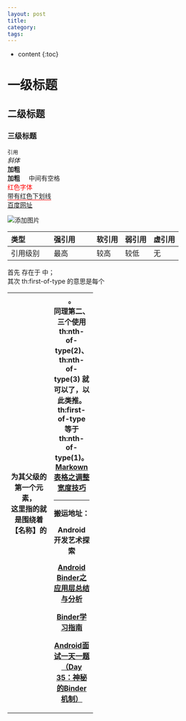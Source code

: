 ```yaml
---
layout: post
title:
category:
tags:
---
```

* content
{:toc}

# 一级标题
## 二级标题
### 三级标题

`引用`  
*斜体*  
**加粗**   
**加粗**&#160;&#160;&#160;&#160;  中间有空格   
<font color="#ff000" > 红色字体 </font>   
<span style="border-bottom:1px solid red;"> 带有红色下划线 </span>   
[百度网址](http://www.baidu.com)  

![添加图片](../../../../../article-detail/images/tcp_three_hand.png)


<style>
table th:first-of-type {
  width: 80px;
}
table th:nth-of-type(2) {
    width: 80px;
}
</style>

| 类型 | 强引用 | 软引用 | 弱引用 | 虚引用 |
|:----|:------|:------| :------|:------|
|引用级别|最高|较高|较低|无|



首先 <th> 存在于 <table> 中；   
其次 th:first-of-type 的意思是每个 <th> 为其父级的第一个元素，   
这里指的就是围绕着【名称】的 <th>。   
同理第二、三个使用 th:nth-of-type(2)、th:nth-of-type(3) 就可以了，以此类推。  
th:first-of-type 等于 th:nth-of-type(1)。
[Markown 表格之调整宽度技巧](https://blog.csdn.net/maxsky/article/details/54666998)


---
搬运地址：    


Android 开发艺术探索

[Android Binder之应用层总结与分析](http://blog.csdn.net/qian520ao/article/details/78089877)

[Binder学习指南](http://weishu.me/2016/01/12/binder-index-for-newer/)

[Android面试一天一题（Day 35：神秘的Binder机制）](https://www.jianshu.com/p/c7bcb4c96b38)
